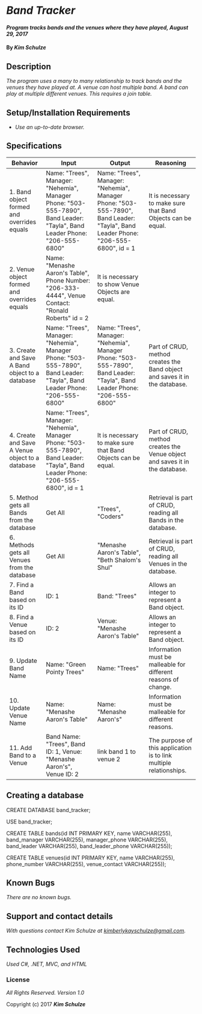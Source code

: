 # _Band Tracker_

#### _Program tracks bands and the venues where they have played, August 29, 2017_

#### By _**Kim Schulze**_

## Description

_The program uses a many to many relationship to track bands and the venues they have played at.  A venue can host multiple band.  A band can play at multiple different venues.  This requires a join table._

## Setup/Installation Requirements

* _Use an up-to-date browser._

## Specifications
| Behavior | Input | Output | Reasoning |
| ---- | ---- | ---- | ---- |
| 1. Band object formed and overrides equals | Name: "Trees", Manager: "Nehemia", Manager Phone: "503-555-7890", Band Leader: "Tayla", Band Leader Phone: "206-555-6800" | Name: "Trees", Manager: "Nehemia", Manager Phone: "503-555-7890", Band Leader: "Tayla", Band Leader Phone: "206-555-6800", id = 1 | It is necessary to make sure that Band Objects can be equal. |
| 2. Venue object formed and overrides equals | Name: "Menashe Aaron's Table", Phone Number: "206-333-4444", Venue Contact: "Ronald Roberts" id = 2 | It is necessary to show Venue Objects are equal. |
| 3. Create and Save A Band object to a database | Name: "Trees", Manager: "Nehemia", Manager Phone: "503-555-7890", Band Leader: "Tayla", Band Leader Phone: "206-555-6800" | Name: "Trees", Manager: "Nehemia", Manager Phone: "503-555-7890", Band Leader: "Tayla", Band Leader Phone: "206-555-6800" | Part of CRUD, method creates the Band object and saves it in the database. |
| 4. Create and Save A Venue object to a database | Name: "Trees", Manager: "Nehemia", Manager Phone: "503-555-7890", Band Leader: "Tayla", Band Leader Phone: "206-555-6800", id = 1 | It is necessary to make sure that Band Objects can be equal. | Part of CRUD, method creates the Venue object and saves it in the database. |
| 5. Method gets all Bands from the database | Get All | "Trees", "Coders" | Retrieval is part of CRUD, reading all Bands in the database. |
| 6. Methods gets all Venues from the database | Get All | "Menashe Aaron's Table", "Beth Shalom's Shul" | Retrieval is part of CRUD, reading all Venues in the database. |
| 7. Find a Band based on its ID | ID: 1 | Band: "Trees" | Allows an integer to represent a Band object. |
| 8. Find a Venue based on its ID | ID: 2 | Venue: "Menashe Aaron's Table" | Allows an integer to represent a Band object. |
| 9. Update Band Name | Name: "Green Pointy Trees" | Name: "Trees" | Information must be malleable for different reasons of change. |
| 10. Update Venue Name | Name: "Menashe Aaron's Table" | Name: "Menashe Aaron's" | Information must be malleable for different reasons. |
| 11. Add Band to a Venue | Band Name: "Trees", Band ID: 1, Venue: "Menashe Aaron's", Venue ID: 2 | link band 1 to venue 2 | The purpose of this application is to link multiple relationships. |

## Creating a database
CREATE DATABASE band_tracker;

USE band_tracker;

CREATE TABLE bands(id INT PRIMARY KEY, name VARCHAR(255), band_manager VARCHAR(255), manager_phone VARCHAR(255), band_leader VARCHAR(255), band_leader_phone VARCHAR(255));

CREATE TABLE venues(id INT PRIMARY KEY, name VARCHAR(255), phone_number VARCHAR(255), venue_contact VARCHAR(255));

## Known Bugs

_There are no known bugs._

## Support and contact details

_With questions contact Kim Schulze at kimberlykayschulze@gmail.com._

## Technologies Used

_Used C#, .NET, MVC, and HTML_

### License

*All Rights Reserved.  Version 1.0*

Copyright (c) 2017 **_Kim Schulze_**

